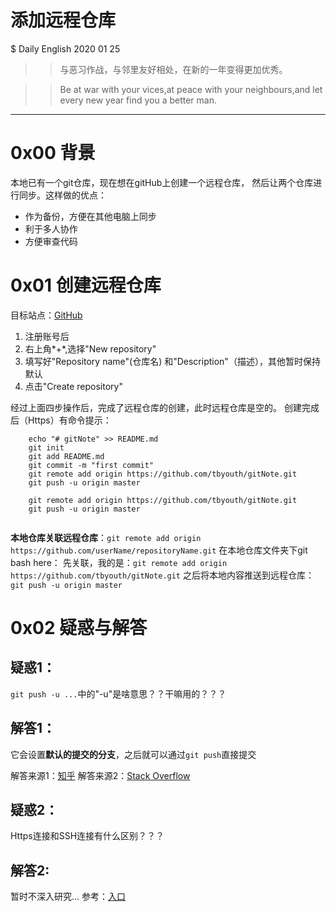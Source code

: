 
添加远程仓库
=
$ Daily English 2020 01 25

 >>与恶习作战，与邻里友好相处，在新的一年变得更加优秀。

 >>Be at war with your vices,at peace with your neighbours,and let
every new year find you a better man.

------

# 0x00 背景
本地已有一个git仓库，现在想在gitHub上创建一个远程仓库，
然后让两个仓库进行同步。这样做的优点：
+ 作为备份，方便在其他电脑上同步
+ 利于多人协作
+ 方便审查代码

# 0x01 创建远程仓库
目标站点：[GitHub](https://github.com/"GitHub")

1. 注册账号后
2. 右上角*+*,选择"New repository"
3. 填写好"Repository name"(仓库名) 和"Description"（描述），其他暂时保持默认
4. 点击"Create repository"

经过上面四步操作后，完成了远程仓库的创建，此时远程仓库是空的。
创建完成后（Https）有命令提示：
```
	echo "# gitNote" >> README.md
	git init
	git add README.md
	git commit -m "first commit"
	git remote add origin https://github.com/tbyouth/gitNote.git
	git push -u origin master
	
	git remote add origin https://github.com/tbyouth/gitNote.git
	git push -u origin master
	
```
	
**本地仓库关联远程仓库**：`git remote add origin https://github.com/userName/repositoryName.git`
在本地仓库文件夹下git bash here：
先关联，我的是：`git remote add origin https://github.com/tbyouth/gitNote.git`
之后将本地内容推送到远程仓库：`git push -u origin master` 

# 0x02 疑惑与解答
## 疑惑1：
`git push -u ...`中的"-u"是啥意思？？干嘛用的？？？
## 解答1：
它会设置**默认的提交的分支**，之后就可以通过`git push`直接提交

解答来源1：[知乎](https://www.zhihu.com/question/20019419"知乎")
解答来源2：[Stack Overflow](https://stackoverflow.com/questions/5697750/what-exactly-does-the-u-do-git-push-u-origin-master-vs-git-push-origin-ma)

## 疑惑2：
Https连接和SSH连接有什么区别？？？
## 解答2:
暂时不深入研究...
参考：[入口](https://www.cnblogs.com/yssjun/p/10145864.html)
